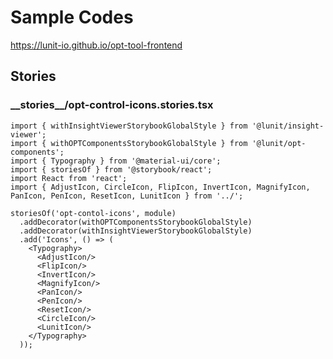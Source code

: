 # Sample Codes

<https://lunit-io.github.io/opt-tool-frontend>

## Stories

<!-- import **/*.stories.{ts,tsx} --title-tag h3 -->

### \_\_stories\_\_/opt\-control\-icons.stories.tsx


```tsx
import { withInsightViewerStorybookGlobalStyle } from '@lunit/insight-viewer';
import { withOPTComponentsStorybookGlobalStyle } from '@lunit/opt-components';
import { Typography } from '@material-ui/core';
import { storiesOf } from '@storybook/react';
import React from 'react';
import { AdjustIcon, CircleIcon, FlipIcon, InvertIcon, MagnifyIcon, PanIcon, PenIcon, ResetIcon, LunitIcon } from '../';

storiesOf('opt-contol-icons', module)
  .addDecorator(withOPTComponentsStorybookGlobalStyle)
  .addDecorator(withInsightViewerStorybookGlobalStyle)
  .add('Icons', () => (
    <Typography>
      <AdjustIcon/>
      <FlipIcon/>
      <InvertIcon/>
      <MagnifyIcon/>
      <PanIcon/>
      <PenIcon/>
      <ResetIcon/>
      <CircleIcon/>
      <LunitIcon/>
    </Typography>
  ));
```

<!-- importend -->